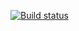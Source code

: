 [![Build status](https://ci.appveyor.com/api/projects/status/h5dehtved0dnm56t?svg=true)](https://ci.appveyor.com/project/Alinailka/fourthgrdproject)